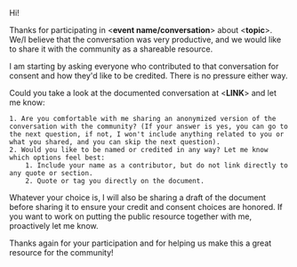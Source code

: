 Hi!

Thanks for participating in <**event name/conversation**> about <**topic**>.
We/I believe that the conversation was very productive, and we would like to share it with the community as a shareable resource.

I am starting by asking everyone who contributed to that conversation for consent and how they'd like to be credited. There is no pressure either way.

Could you take a look at the documented conversation at <**LINK**> and let me know:

    1. Are you comfortable with me sharing an anonymized version of the conversation with the community? (If your answer is yes, you can go to the next question, if not, I won't include anything related to you or what you shared, and you can skip the next question).
    2. Would you like to be named or credited in any way? Let me know which options feel best:
        1. Include your name as a contributor, but do not link directly to any quote or section.
        2. Quote or tag you directly on the document.

Whatever your choice is, I will also be sharing a draft of the document before sharing it to ensure your credit and consent choices are honored.
If you want to work on putting the public resource together with me, proactively let me know.

Thanks again for your participation and for helping us make this a great resource for the community!
